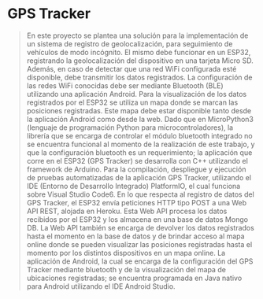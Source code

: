 # GPS Tracker

>En este proyecto se plantea una solución para la implementación de un sistema de registro de geolocalización, para seguimiento de vehículos de modo incógnito. El mismo debe funcionar en un ESP32, registrando la geolocalización del dispositivo en una tarjeta Micro SD. Además, en caso de detectar que una red WiFi configurada esté disponible, debe transmitir los datos registrados. La configuración de las redes WiFi conocidas debe ser mediante Bluetooth (BLE) utilizando una aplicación Android.
Para la visualización de los datos registrados por el ESP32 se utiliza un mapa donde se marcan las posiciones registradas. Este mapa debe estar disponible tanto desde la aplicación Android como desde la web.
Dado que en MicroPython3 (lenguaje de programación Python para microcontroladores), la librería que se encarga de controlar el módulo bluetooth integrado no se encuentra funcional al momento de la realización de este trabajo, y que la configuración bluetooth es un requerimiento; la aplicación que corre en el ESP32 (GPS Tracker) se desarrolla con C++ utilizando el framework de Arduino. Para la compilación, despliegue y ejecución de pruebas automatizadas de la aplicación GPS Tracker, utilizando el IDE (Entorno de Desarrollo Integrado) PlatformIO, el cual funciona sobre Visual Studio Code6.
En lo que respecta al registro de datos del GPS Tracker, el ESP32 envía peticiones HTTP tipo POST a una Web API REST, alojada en Heroku. Esta Web API procesa los datos recibidos por el ESP32 y los almacena en una base de datos Mongo DB. La Web API también se encarga de devolver los datos registrados hasta el momento en la base de datos y de brindar acceso al mapa online donde se pueden visualizar las posiciones registradas hasta el momento por los distintos dispositivos en un mapa online.
La aplicación de Android, la cual se encarga de la configuración del GPS Tracker mediante bluetooth y de la visualización del mapa de ubicaciones registradas; se encuentra programada en Java nativo para Android utilizando el IDE Android Studio.
